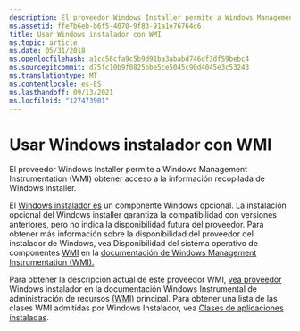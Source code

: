 ```yaml
---
description: El proveedor Windows Installer permite a Windows Management Instrumentation (WMI) obtener acceso a la información recopilada de Windows installer.
ms.assetid: ffe7b6eb-b6f5-4070-9f83-91a1e76764c6
title: Usar Windows instalador con WMI
ms.topic: article
ms.date: 05/31/2018
ms.openlocfilehash: a1cc56cfa9c5b9d91ba3ababd746df3df59bebc4
ms.sourcegitcommit: d75fc10b9f0825bbe5ce5045c90d4045e3c53243
ms.translationtype: MT
ms.contentlocale: es-ES
ms.lasthandoff: 09/13/2021
ms.locfileid: "127473901"
---
```

# <a name="using-windows-installer-with-wmi"></a>Usar Windows instalador con WMI

El proveedor Windows Installer permite a Windows Management Instrumentation (WMI) obtener acceso a la información recopilada de Windows installer.

El [Windows instalador es](/previous-versions/windows/desktop/msiprov/windows-installer-provider) un componente Windows opcional. La instalación opcional del Windows installer garantiza la compatibilidad con versiones anteriores, pero no indica la disponibilidad futura del proveedor. Para obtener más información sobre la disponibilidad del proveedor del instalador de Windows, vea Disponibilidad del sistema operativo de componentes [WMI](../wmisdk/operating-system-availability-of-wmi-components.md) en la [documentación de Windows Management Instrumentation (WMI).](../wmisdk/wmi-start-page.md)

Para obtener la descripción actual de este proveedor WMI, [vea proveedor](/previous-versions/windows/desktop/msiprov/windows-installer-provider) Windows instalador en la documentación Windows Instrumental de administración de recursos [(WMI)](../wmisdk/wmi-start-page.md) principal. Para obtener una lista de las clases WMI admitidas por Windows Instalador, vea [Clases de aplicaciones instaladas](/previous-versions//aa390887(v=vs.85)).

 

 
